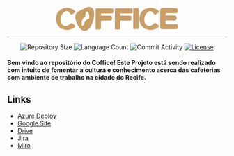 <p align="center"><img align="center" width="280" src="imagens/COFFICE RETA PNG MARROM.png"/></p>
<hr>

<p align="center">
  <img
    src="https://img.shields.io/github/repo-size/coffice-g7/coffice?style=flat"
    alt="Repository Size"
  />
  <img
    src="https://img.shields.io/github/languages/count/coffice-g7/coffice?style=flat&logo=python"
    alt="Language Count"
  />
  <img
    src="https://img.shields.io/github/commit-activity/t/coffice-g7/coffice?style=flat&logo=github"
    alt="Commit Activity"
  />
  <a href="LICENSE.md"
    ><img
      src="https://img.shields.io/github/license/coffice-g7/coffice"
      alt="License"
  /></a>
</p>


<h4>Bem vindo ao repositório do Coffice! Este Projeto está sendo realizado com intuito de fomentar a cultura e conhecimento acerca das cafeterias com ambiente de trabalho na cidade do Recife.<h4>

## Links

- [Azure Deploy](https://coffice.azurewebsites.net/)
- [Google Site](https://sites.google.com/cesar.school/site-grupo7/home?authuser=1)
- [Drive](https://drive.google.com/drive/folders/1A7NWdnqB29zVn20_15g6NnC9ggsRaCvn?usp=sharing)
- [Jira](https://projetofds2p.atlassian.net/jira/software/projects/CP2/boards/8)
- [Miro](https://miro.com/app/board/uXjVNjNdv6A=/)


